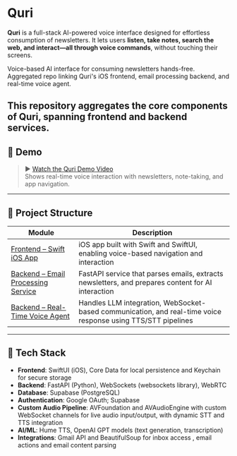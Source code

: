 # Quri
**Quri** is a full-stack AI-powered voice interface designed for effortless consumption of newsletters. It lets users **listen, take notes, search the web, and interact—all through voice commands**, without touching their screens.

Voice-based AI interface for consuming newsletters hands-free. Aggregated repo linking Quri's iOS frontend, email processing backend, and real-time voice agent.



This repository aggregates the core components of Quri, spanning frontend and backend services.
---

## 🎥 Demo

> ▶️ [Watch the Quri Demo Video](https://youtu.be/VoiCGiHXJsw)  
Shows real-time voice interaction with newsletters, note-taking, and app navigation.

---

## 🔗 Project Structure

| Module | Description |
|--------|-------------|
| [Frontend – Swift iOS App](https://github.com/Vikhyat05/QuriIOS-Frontend) | iOS app built with Swift and SwiftUI, enabling voice-based navigation and interaction |
| [Backend – Email Processing Service](https://github.com/Vikhyat05/QuriEmailProcessing-Backend) | FastAPI service that parses emails, extracts newsletters, and prepares content for AI interaction |
| [Backend – Real-Time Voice Agent](https://github.com/Vikhyat05/QuriEmailProcessing-Backend) | Handles LLM integration, WebSocket-based communication, and real-time voice response using TTS/STT pipelines | AI Memory Managment 

---


## 🚀 Tech Stack

- **Frontend**: SwiftUI (iOS), Core Data for local persistence and Keychain for secure storage
- **Backend**: FastAPI (Python), WebSockets (websockets library), WebRTC
- **Database**: Supabase (PostgreSQL)
- **Authentication**: Google OAuth; Supabase
- **Custom Audio Pipeline**: AVFoundation and AVAudioEngine with custom WebSocket channels for live audio input/output, with dynamic STT and TTS integration
- **AI/ML**: Hume TTS, OpenAI GPT models (text generation, transcription)
- **Integrations**: Gmail API and BeautifulSoup for inbox access , email actions and email content parsing

